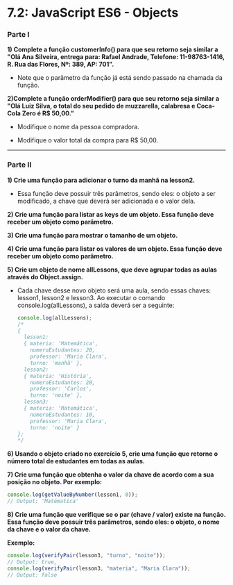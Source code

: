 # 7.2: JavaScript ES6 - Objects

### Parte I

**1) Complete a função customerInfo() para que seu retorno seja similar a "Olá Ana Silveira, entrega para: Rafael Andrade, Telefone: 11-98763-1416, R. Rua das Flores, Nº: 389, AP: 701".**

- Note que o parâmetro da função já está sendo passado na chamada da função.

**2)Complete a função orderModifier() para que seu retorno seja similar a "Olá Luiz Silva, o total do seu pedido de muzzarella, calabresa e Coca-Cola Zero é R$ 50,00."**

- Modifique o nome da pessoa compradora.

- Modifique o valor total da compra para R$ 50,00.

<hr>

### Parte II

**1) Crie uma função para adicionar o turno da manhã na lesson2.**

- Essa função deve possuir três parâmetros, sendo eles: o objeto a ser modificado, a chave que deverá ser adicionada e o valor dela.

**2) Crie uma função para listar as keys de um objeto. Essa função deve receber um objeto como parâmetro.**

**3) Crie uma função para mostrar o tamanho de um objeto.**

**4) Crie uma função para listar os valores de um objeto. Essa função deve receber um objeto como parâmetro.**

**5) Crie um objeto de nome allLessons, que deve agrupar todas as aulas através do Object.assign.**

- Cada chave desse novo objeto será uma aula, sendo essas chaves: lesson1, lesson2 e lesson3. Ao executar o comando console.log(allLessons), a saída deverá ser a seguinte:

  ```js script
  console.log(allLessons);
  /*
  {
    lesson1:
    { materia: 'Matemática',
      numeroEstudantes: 20,
      professor: 'Maria Clara',
      turno: 'manhã' },
    lesson2:
    { materia: 'História',
      numeroEstudantes: 20,
      professor: 'Carlos',
      turno: 'noite' },
    lesson3:
    { materia: 'Matemática',
      numeroEstudantes: 10,
      professor: 'Maria Clara',
      turno: 'noite' }
  };
  */
  ```

**6) Usando o objeto criado no exercício 5, crie uma função que retorne o número total de estudantes em todas as aulas.**

**7) Crie uma função que obtenha o valor da chave de acordo com a sua posição no objeto. Por exemplo:**

```js script
console.log(getValueByNumber(lesson1, 0));
// Output: 'Matématica'
```

**8) Crie uma função que verifique se o par (chave / valor) existe na função. Essa função deve possuir três parâmetros, sendo eles: o objeto, o nome da chave e o valor da chave.**

**Exemplo:**

```js script
console.log(verifyPair(lesson3, "turno", "noite"));
// Output: true,
console.log(verifyPair(lesson3, "materia", "Maria Clara"));
// Output: false
```

```

```
